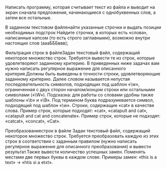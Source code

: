 Написать программу, которая считывает текст из файла и выводит на экран сначала предложения, начинающиеся c однобуквенных слов, а затем все остальные.

В заданном текстовом файленайти указанные строчки и выдать позиции необходимых подстрок
Найдите строчки, в которых есть «слова», написанные капсом (то есть строго заглавными), возможно внутри настоящих слов (аааБББввв);

Фильтрация строк в файлеЗадан текстовый файл, содержащий некоторое множество строк. Требуется вывести те из строк, которые удовлетворяют заданному критерию. В приведенных ниже задачах вам нужно написать регулярное выражение для описанного критерия.Должны быть выведены в точности строки, удовлетворяющие заданному критерию. Далее словом называется непустая последовательность символов, подходящих под шаблон «\w», ограниченная с двух сторон началом/концом строки или остальными символами («\W»). Подсказка: для работы со словами удобны также шаблоны «\b» и «\B». Под термином буква подразумевается символ, подходящий под шаблон «\w».
Строки, содержащие «cat» в качестве слова. Пример строк, которые подходят: «cat», «catapult and cat», «catapult and cat and concatenate». Пример строк, которые не подходят: «catcat», «concat», «Cat».

Преобразованиестрок в файле Задан текстовый файл, содержащий некоторое множество строк. Требуется преобразовать каждую из этих строк в соответствии с заданным правилом (нужно написать регулярное выражение для описанного преобразования) и вывести результат.Также вывести количество успешных замен.
Поменять местами две первых буквы в каждом слове. Примеры замен: «this is a text» → «htis si a etxt».
